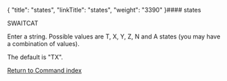 {
    "title": "states",
    "linkTitle": "states",
    "weight": "3390"
}#### states

SWAITCAT

Enter a string. Possible values are T, X, Y, Z, N and A states (you may have a combination of values).

The default is "TX".

[Return to Command index](../../)
